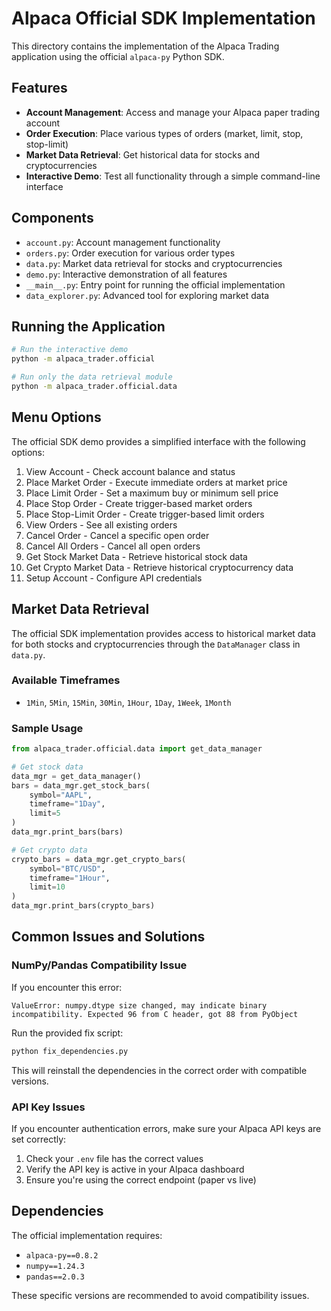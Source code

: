 # Alpaca Official SDK Implementation

This directory contains the implementation of the Alpaca Trading application using the official `alpaca-py` Python SDK.

## Features

- **Account Management**: Access and manage your Alpaca paper trading account
- **Order Execution**: Place various types of orders (market, limit, stop, stop-limit)
- **Market Data Retrieval**: Get historical data for stocks and cryptocurrencies
- **Interactive Demo**: Test all functionality through a simple command-line interface

## Components

- `account.py`: Account management functionality
- `orders.py`: Order execution for various order types
- `data.py`: Market data retrieval for stocks and cryptocurrencies
- `demo.py`: Interactive demonstration of all features
- `__main__.py`: Entry point for running the official implementation
- `data_explorer.py`: Advanced tool for exploring market data

## Running the Application

```bash
# Run the interactive demo
python -m alpaca_trader.official

# Run only the data retrieval module
python -m alpaca_trader.official.data
```

## Menu Options

The official SDK demo provides a simplified interface with the following options:

1. View Account - Check account balance and status
2. Place Market Order - Execute immediate orders at market price
3. Place Limit Order - Set a maximum buy or minimum sell price
4. Place Stop Order - Create trigger-based market orders
5. Place Stop-Limit Order - Create trigger-based limit orders
6. View Orders - See all existing orders
7. Cancel Order - Cancel a specific open order
8. Cancel All Orders - Cancel all open orders
9. Get Stock Market Data - Retrieve historical stock data
10. Get Crypto Market Data - Retrieve historical cryptocurrency data
11. Setup Account - Configure API credentials

## Market Data Retrieval

The official SDK implementation provides access to historical market data for both stocks and cryptocurrencies through the `DataManager` class in `data.py`.

### Available Timeframes

- `1Min`, `5Min`, `15Min`, `30Min`, `1Hour`, `1Day`, `1Week`, `1Month`

### Sample Usage

```python
from alpaca_trader.official.data import get_data_manager

# Get stock data
data_mgr = get_data_manager()
bars = data_mgr.get_stock_bars(
    symbol="AAPL",
    timeframe="1Day",
    limit=5
)
data_mgr.print_bars(bars)

# Get crypto data
crypto_bars = data_mgr.get_crypto_bars(
    symbol="BTC/USD",
    timeframe="1Hour",
    limit=10
)
data_mgr.print_bars(crypto_bars)
```

## Common Issues and Solutions

### NumPy/Pandas Compatibility Issue

If you encounter this error:
```
ValueError: numpy.dtype size changed, may indicate binary incompatibility. Expected 96 from C header, got 88 from PyObject
```

Run the provided fix script:
```bash
python fix_dependencies.py
```

This will reinstall the dependencies in the correct order with compatible versions.

### API Key Issues

If you encounter authentication errors, make sure your Alpaca API keys are set correctly:

1. Check your `.env` file has the correct values
2. Verify the API key is active in your Alpaca dashboard
3. Ensure you're using the correct endpoint (paper vs live)

## Dependencies

The official implementation requires:
- `alpaca-py==0.8.2`
- `numpy==1.24.3`
- `pandas==2.0.3`

These specific versions are recommended to avoid compatibility issues. 